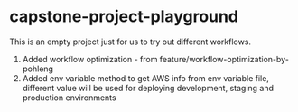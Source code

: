 # capstone-project-playground
This is an empty project just for us to try out different workflows.

1. Added workflow optimization - from feature/workflow-optimization-by-pohleng
2. Added env variable method to get AWS info from env variable file, different value will be used for deploying development, staging and production environments
